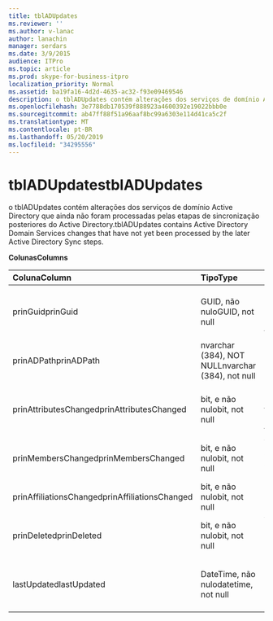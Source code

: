 ```yaml
---
title: tblADUpdates
ms.reviewer: ''
ms.author: v-lanac
author: lanachin
manager: serdars
ms.date: 3/9/2015
audience: ITPro
ms.topic: article
ms.prod: skype-for-business-itpro
localization_priority: Normal
ms.assetid: ba19fa16-4d2d-4635-ac32-f93e09469546
description: o tblADUpdates contém alterações dos serviços de domínio Active Directory que ainda não foram processadas pelas etapas de sincronização posteriores do Active Directory.
ms.openlocfilehash: 3e7788db170539f888923a4600392e19022bbb0e
ms.sourcegitcommit: ab47ff88f51a96aaf8bc99a6303e114d41ca5c2f
ms.translationtype: MT
ms.contentlocale: pt-BR
ms.lasthandoff: 05/20/2019
ms.locfileid: "34295556"
---
```

# <a name="tbladupdates"></a><span data-ttu-id="a632f-103">tblADUpdates</span><span class="sxs-lookup"><span data-stu-id="a632f-103">tblADUpdates</span></span>
 
<span data-ttu-id="a632f-104">o tblADUpdates contém alterações dos serviços de domínio Active Directory que ainda não foram processadas pelas etapas de sincronização posteriores do Active Directory.</span><span class="sxs-lookup"><span data-stu-id="a632f-104">tblADUpdates contains Active Directory Domain Services changes that have not yet been processed by the later Active Directory Sync steps.</span></span>
  
<span data-ttu-id="a632f-105">**Colunas**</span><span class="sxs-lookup"><span data-stu-id="a632f-105">**Columns**</span></span>

|<span data-ttu-id="a632f-106">**Coluna**</span><span class="sxs-lookup"><span data-stu-id="a632f-106">**Column**</span></span>|<span data-ttu-id="a632f-107">**Tipo**</span><span class="sxs-lookup"><span data-stu-id="a632f-107">**Type**</span></span>|<span data-ttu-id="a632f-108">**Descrição**</span><span class="sxs-lookup"><span data-stu-id="a632f-108">**Description**</span></span>|
|:-----|:-----|:-----|
|<span data-ttu-id="a632f-109">prinGuid</span><span class="sxs-lookup"><span data-stu-id="a632f-109">prinGuid</span></span>  <br/> |<span data-ttu-id="a632f-110">GUID, não nulo</span><span class="sxs-lookup"><span data-stu-id="a632f-110">GUID, not null</span></span>  <br/> |<span data-ttu-id="a632f-111">O principal GUID do objeto que foi alterado.</span><span class="sxs-lookup"><span data-stu-id="a632f-111">Principal GUID of the object that changed.</span></span>  <br/> |
|<span data-ttu-id="a632f-112">prinADPath</span><span class="sxs-lookup"><span data-stu-id="a632f-112">prinADPath</span></span>  <br/> |<span data-ttu-id="a632f-113">nvarchar (384), NOT NULL</span><span class="sxs-lookup"><span data-stu-id="a632f-113">nvarchar (384), not null</span></span>  <br/> |<span data-ttu-id="a632f-114">Nome diferenciado do objeto.</span><span class="sxs-lookup"><span data-stu-id="a632f-114">Distinguished name of the object.</span></span>  <br/> |
|<span data-ttu-id="a632f-115">prinAttributesChanged</span><span class="sxs-lookup"><span data-stu-id="a632f-115">prinAttributesChanged</span></span>  <br/> |<span data-ttu-id="a632f-116">bit, e não nulo</span><span class="sxs-lookup"><span data-stu-id="a632f-116">bit, not null</span></span>  <br/> |<span data-ttu-id="a632f-117">True se pelo menos um atributo do objeto foi alterado.</span><span class="sxs-lookup"><span data-stu-id="a632f-117">True if at least one attribute of the object changed.</span></span>  <br/> |
|<span data-ttu-id="a632f-118">prinMembersChanged</span><span class="sxs-lookup"><span data-stu-id="a632f-118">prinMembersChanged</span></span>  <br/> |<span data-ttu-id="a632f-119">bit, e não nulo</span><span class="sxs-lookup"><span data-stu-id="a632f-119">bit, not null</span></span>  <br/> |<span data-ttu-id="a632f-120">Verdadeiro se a associação for alterada.</span><span class="sxs-lookup"><span data-stu-id="a632f-120">True if the membership changed.</span></span>  <br/> |
|<span data-ttu-id="a632f-121">prinAffiliationsChanged</span><span class="sxs-lookup"><span data-stu-id="a632f-121">prinAffiliationsChanged</span></span>  <br/> |<span data-ttu-id="a632f-122">bit, e não nulo</span><span class="sxs-lookup"><span data-stu-id="a632f-122">bit, not null</span></span>  <br/> |<span data-ttu-id="a632f-123">Não usado.</span><span class="sxs-lookup"><span data-stu-id="a632f-123">Not used.</span></span>  <br/> |
|<span data-ttu-id="a632f-124">prinDeleted</span><span class="sxs-lookup"><span data-stu-id="a632f-124">prinDeleted</span></span>  <br/> |<span data-ttu-id="a632f-125">bit, e não nulo</span><span class="sxs-lookup"><span data-stu-id="a632f-125">bit, not null</span></span>  <br/> |<span data-ttu-id="a632f-126">Verdadeiro se o objeto foi excluído.</span><span class="sxs-lookup"><span data-stu-id="a632f-126">True if the object was deleted.</span></span>  <br/> |
|<span data-ttu-id="a632f-127">lastUpdated</span><span class="sxs-lookup"><span data-stu-id="a632f-127">lastUpdated</span></span>  <br/> |<span data-ttu-id="a632f-128">DateTime, não nulo</span><span class="sxs-lookup"><span data-stu-id="a632f-128">datetime, not null</span></span>  <br/> |<span data-ttu-id="a632f-129">Carimbo de data/hora de quando a linha foi inserida.</span><span class="sxs-lookup"><span data-stu-id="a632f-129">Time stamp of when the row was inserted.</span></span>  <br/> |
   

